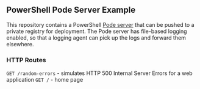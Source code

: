 ## PowerShell Pode Server Example

This repository contains a PowerShell [Pode server](https://github.com/Badgerati/Pode) that can be pushed to a private registry for deployment.
The Pode server has file-based logging enabled, so that a logging agent can pick up the logs and forward them elsewhere.

### HTTP Routes

`GET /random-errors` - simulates HTTP 500 Internal Server Errors for a web application
`GET /` - home page
